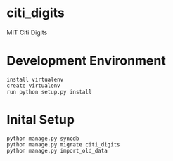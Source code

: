 citi_digits
===========

MIT Citi Digits


Development Environment
======================

    install virtualenv
    create virtualenv
    run python setup.py install


Inital Setup
============

    python manage.py syncdb
    python manage.py migrate citi_digits
    python manage.py import_old_data